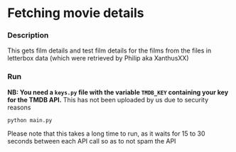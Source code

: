 # Fetching movie details   

### Description   
This gets film details and test film details for the films from the files in letterbox data (which were retrieved by Philip aka XanthusXX)   

### Run    

**NB: You need a ```keys.py``` file with the variable ```TMDB_KEY``` containing your key for the TMDB API.** This has not been uploaded by us due to security reasons    

```
python main.py
```      

Please note that this takes a long time to run, as it waits for 15 to 30 seconds between each API call so as to not spam the API
